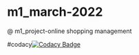 # m1_march-2022
@ m1_project-online shopping management



#codacy[![Codacy Badge](https://app.codacy.com/project/badge/Grade/df73c15ab843436fa9e58887dac4b894)](https://www.codacy.com/gh/pradeeppisini/m1_march-2022/dashboard?utm_source=github.com&amp;utm_medium=referral&amp;utm_content=pradeeppisini/m1_march-2022&amp;utm_campaign=Badge_Grade)
